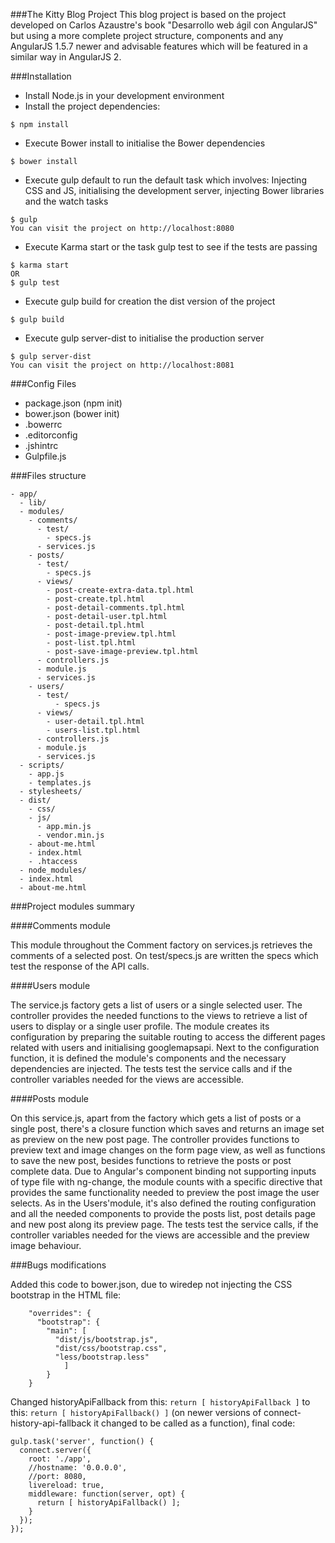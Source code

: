 ###The Kitty Blog Project
This blog project is based on the project developed on Carlos Azaustre's book "Desarrollo web ágil con AngularJS" but using a more complete project structure, components and any AngularJS 1.5.7 newer and advisable features which will be featured in a similar way in AngularJS 2.

###Installation

* Install Node.js in your development environment
* Install the project dependencies:

```
$ npm install
```

* Execute Bower install to initialise the Bower dependencies

```
$ bower install
```

* Execute gulp default to run the default task which involves: Injecting CSS and JS, initialising the development server, injecting Bower libraries and the watch tasks

```
$ gulp
You can visit the project on http://localhost:8080
```

* Execute Karma start or the task gulp test to see if the tests are passing

```
$ karma start
OR
$ gulp test
```

* Execute gulp build for creation the dist version of the project

```
$ gulp build
```

* Execute gulp server-dist to initialise the production server

```
$ gulp server-dist 
You can visit the project on http://localhost:8081
```

###Config Files

* package.json (npm init)<br />
* bower.json (bower init)<br />
* .bowerrc<br />
* .editorconfig<br />
* .jshintrc<br />
* Gulpfile.js

###Files structure

```
- app/
  - lib/
  - modules/
    - comments/
      - test/
        - specs.js
      - services.js
    - posts/
      - test/
        - specs.js
      - views/
        - post-create-extra-data.tpl.html
        - post-create.tpl.html
        - post-detail-comments.tpl.html
        - post-detail-user.tpl.html
        - post-detail.tpl.html
        - post-image-preview.tpl.html
        - post-list.tpl.html
        - post-save-image-preview.tpl.html
      - controllers.js
      - module.js
      - services.js  
    - users/
      - test/
          - specs.js
      - views/
        - user-detail.tpl.html
        - users-list.tpl.html
      - controllers.js
      - module.js
      - services.js
  - scripts/
    - app.js
    - templates.js
  - stylesheets/
  - dist/
    - css/
    - js/
      - app.min.js
      - vendor.min.js
    - about-me.html
    - index.html
    - .htaccess
  - node_modules/
  - index.html
  - about-me.html  
```  

###Project modules summary

####Comments module

This module throughout the Comment factory on services.js retrieves the comments of a selected post. On test/specs.js are written the specs which test the response of the API calls.

####Users module

The service.js factory gets a list of users or a single selected user. 
The controller provides the needed functions to the views to retrieve a list of users to display or a single user profile.
The module creates its configuration by preparing the suitable routing to access the different pages related with users and initialising googlemapsapi. Next to the configuration function, it is defined the module's components and the necessary dependencies are injected.
The tests test the service calls and if the controller variables needed for the views are accessible.

####Posts module

On this service.js, apart from the factory which gets a list of posts or a single post, there's a closure function which saves and returns an image set as preview on the new post page.
The controller provides functions to preview text and image changes on the form page view, as well as functions to save the new post, besides functions to retrieve the posts or post complete data.
Due to Angular's component binding not supporting inputs of type file with ng-change, the module counts with a specific directive that provides the same functionality needed to preview the post image the user selects. As in the Users'module, it's also defined the routing configuration and all the needed components to provide the posts list, post details page and new post along its preview page.
The tests test the service calls, if the controller variables needed for the views are accessible and the preview image behaviour.

###Bugs modifications

Added this code to bower.json, due to wiredep not injecting the CSS bootstrap in the HTML file:

```
	"overrides": {  
	  "bootstrap": {  
	    "main": [  
	      "dist/js/bootstrap.js",  
	      "dist/css/bootstrap.css",  
	      "less/bootstrap.less"  
	        ]  
	    }  
	}
```

Changed historyApiFallback from this: ```return [ historyApiFallback ]``` to this: ```return [ historyApiFallback() ]``` (on newer versions of connect-history-api-fallback it changed to be called as a function), final code:

```
gulp.task('server', function() {
  connect.server({
    root: './app',
    //hostname: '0.0.0.0',
    //port: 8080,
    livereload: true,
    middleware: function(server, opt) {
      return [ historyApiFallback() ];
    }
  });
});
```
